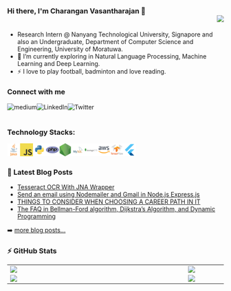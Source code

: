 ### Hi there, I'm Charangan Vasantharajan 👋 <div align = 'right'>![](https://komarev.com/ghpvc/?username=chaarangan&color=yellow)</div>

<!--
**charangan/charangan** is a ✨ _special_ ✨ repository because its `README.md` (this file) appears on your GitHub profile.-->

- Research Intern @ Nanyang Technological University, Signapore and also an Undergraduate, Department of Computer Science and Engineering, University of Moratuwa.
- 🌱 I’m currently exploring in Natural Language Processing, Machine Learning and Deep Learning.
-  ⚡ I love to play football, badminton and love reading.

### Connect with me
[<img align="left" alt="medium" src="https://img.shields.io/badge/medium-%2312100E.svg?&style=for-the-badge&logo=medium&logoColor=white" />][blog]
[<img align="left" alt="LinkedIn" src="https://img.shields.io/badge/linkedin-%230077B5.svg?&style=for-the-badge&logo=linkedin&logoColor=white" />][linkedin]
[<img align="left" alt="Twitter" src="https://img.shields.io/badge/twitter-1DA1F2?style=for-the-badge&logo=twitter&logoColor=white" />][twitter]
<br />
<br />

### Technology Stacks:
[<img align="left" alt="Java" width="30px" src="https://raw.githubusercontent.com/github/explore/80688e429a7d4ef2fca1e82350fe8e3517d3494d/topics/java/java.png" />][blog]
[<img align="left" alt="Javascript" width="30px" src="https://raw.githubusercontent.com/github/explore/80688e429a7d4ef2fca1e82350fe8e3517d3494d/topics/javascript/javascript.png" />][blog]
[<img align="left" alt="Python" width="30px" src="https://raw.githubusercontent.com/github/explore/80688e429a7d4ef2fca1e82350fe8e3517d3494d/topics/python/python.png" />][blog]
[<img align="left" alt="PHP" width="30px" src="https://raw.githubusercontent.com/github/explore/80688e429a7d4ef2fca1e82350fe8e3517d3494d/topics/php/php.png" />][blog]
[<img align="left" alt="NodeJs" width="30px" src="https://raw.githubusercontent.com/github/explore/80688e429a7d4ef2fca1e82350fe8e3517d3494d/topics/nodejs/nodejs.png" />][blog]
[<img align="left" alt="MySql" width="30px" src="https://raw.githubusercontent.com/github/explore/80688e429a7d4ef2fca1e82350fe8e3517d3494d/topics/mysql/mysql.png" />][blog]
[<img align="left" alt="MongoDB" width="30px" src="https://raw.githubusercontent.com/github/explore/80688e429a7d4ef2fca1e82350fe8e3517d3494d/topics/mongodb/mongodb.png" />][blog]
[<img align="left" alt="AWS" width="30px" src="https://raw.githubusercontent.com/github/explore/fbceb94436312b6dacde68d122a5b9c7d11f9524/topics/aws/aws.png" />][blog]
[<img align="left" alt="TensorFlow" width="30px" src="https://raw.githubusercontent.com/github/explore/80688e429a7d4ef2fca1e82350fe8e3517d3494d/topics/tensorflow/tensorflow.png" />][blog]
[<img align="left" alt="Flutter" width="30px" src="https://raw.githubusercontent.com/github/explore/80688e429a7d4ef2fca1e82350fe8e3517d3494d/topics/flutter/flutter.png" />][blog]

<br />
<br />

### 📕 Latest Blog Posts

<!-- BLOG-POST-LIST:START -->
- [Tesseract OCR With JNA Wrapper](https://medium.com/swlh/tesseract-ocr-with-java-jna-8b046dafcc85)
- [Send an email using Nodemailer and Gmail in Node.js Express.js](https://charangan.medium.com/send-an-email-using-nodemailer-and-gmail-in-node-js-express-js-34523d5e0aa4)
- [THINGS TO CONSIDER WHEN CHOOSING A CAREER PATH IN IT](https://charangan.medium.com/things-to-consider-when-choosing-a-career-path-in-it-d82b6ad9b3c7)
- [The FAQ in Bellman-Ford algorithm, Dijkstra’s Algorithm, and Dynamic Programming
](https://charangan.medium.com/the-faq-in-bellman-ford-algorithm-dijkstras-algorithm-and-dynamic-programming-a1c5f4734524)
<!-- BLOG-POST-LIST:END -->

➡️ [more blog posts...](https://charangan.medium.com/)

### :zap: GitHub Stats

<center>
  <table>
    <tr>
        <td><img width="400px" align="left" src="https://github-readme-stats.vercel.app/api/top-langs/?username=chaarangan&hide=html&layout=compact&theme=buefy" /></td>
        <td><img width="495px" align="left" src="https://github-readme-stats.vercel.app/api?username=chaarangan&hide=html&layout=compact&theme=buefy"/></td>
    </tr> 
    <tr>
        <td><img align="left" src="https://github-readme-streak-stats.herokuapp.com/?user=chaarangan" /></td>
        <td><img align="left" src="https://github-profile-trophy.vercel.app/?username=chaarangan" /></td>
    </tr> 
  </table>
</center>


[blog]: https://charangan.medium.com/
[linkedin]: https://www.linkedin.com/in/charangan/
[twitter]: https://twitter.com/Chaarangan/
